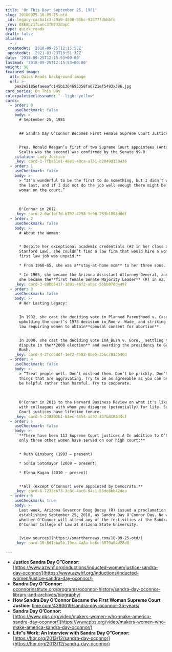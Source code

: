 ```yaml
---
title: 'On This Day: September 25, 1981'
slug: 20180925-18-09-25-otd
_id: legacy-cacba1c3-49a9-4800-93bc-92877fdbbbfc
_rev: O8E8pz1fLwnc3fN7JZdapC
type: quick_reads
draft: false
aliases:
  - /
_createdAt: '2018-09-25T12:15:53Z'
_updatedAt: '2021-03-23T19:51:32Z'
date: '2018-09-25T12:15:53+00:00'
lastmod: '2018-09-25T12:15:53+00:00'
weight: 50
featured_image:
  alt: Quick Reads background image
  url: >-
    bea2e5185efaeeafc145b1364695358fa6721ef5493x386.jpg
card_series: On This Day
colorpaletteclassname: '--light-yellow'
cards:
  - order: 0
    useCheckmark: false
    body: >-
      # September 25, 1981


      ## Sandra Day O’Connor Becomes First Female Supreme Court Justice


      Pres. Ronald Reagan’s first of two Supreme Court appointees (Antonin
      Scalia was the second) was confirmed by the Senate 99-0.
    citation: Lady Justice
    _key: card-1-7fba51e1-48e1-40ca-a751-b2049d130436
  - order: 1
    useCheckmark: false
    body: >-
      > “It’s wonderful to be the first to do something, but I didn’t want to be
      the last, and if I did not do the job well enough there might be no second
      woman on the court.”  
        
        
        
      O'Connor in 2012
    _key: card-2-0ac1ef7d-b762-4258-9e96-233b1898dddf
  - order: 2
    useCheckmark: false
    body: >-
      # About the Woman:


      * Despite her exceptional academic credentials (#2 in her class at
      Stanford Law), she couldn’t find a law firm that would hire a woman.**Her
      first law job was unpaid.**

      * From 1960-65, she was a**stay-at-home mom** to her three sons.

      * In 1965, she became the Arizona Assistant Attorney General, and later
      she became the**first female Senate Majority Leader** (R) in AZ.
    _key: card-3-88bb5417-1d91-46f2-abac-56bb07dd4497
  - order: 3
    useCheckmark: false
    body: >-
      # Her Lasting Legacy:


      In 1992, she cast the deciding vote in_Planned Parenthood v. Casey_, A
      upholding the court’s 1973 decision in_Roe v. Wade_ and striking down a PA
      law requiring women to obtain**spousal consent for abortion**.


      In 2000, she cast the deciding vote inA_Bush v. Gore,_ settling the
      dispute in the**2000 election** and awarding the presidency to George W.
      Bush.
    _key: card-4-2fcd6ddf-1e72-4582-8be5-356c7813640d
  - order: 4
    useCheckmark: false
    body: >-
      > “Treat people well. Don’t mislead them. Don’t be prickly. Don’t say
      things that are aggravating. Try to be as agreeable as you can be. Try to
      be helpful rather than harmful. Try to cooperate.  
        
        
        
      O'Connor in 2013 to the Harvard Business Review on what it's like working
      with colleagues with whom you disagree (potentially) for life. Supreme
      Court justices have lifetime tenure.
    _key: card-5-238892b1-63ec-4654-ad92-4b7b818044cf
  - order: 5
    useCheckmark: false
    body: >-
      **There have been 113 Supreme Court justices.A In addition to O’Connor,
      only three other women have served on our high court:**


      * Ruth Ginsburg (1993 – present)

      * Sonia Sotomayor (2009 – present)

      * Elena Kagan (2010 – present)


      **All (except O’Connor) were appointed by Democrats.**
    _key: card-6-7233c673-3c8c-4ac6-94c1-55de8bb42dea
  - order: 6
    useCheckmark: true
    body: >-
      Last week, Arizona Governor Doug Ducey (R) issued a proclamation
      establishing September 25, 2018, as Sandra Day O'Connor Day. No word on
      whether O'Connor will attend any of the festivities at the Sandra Day
      O'Connor College of Law at Arizona State University.


      [view sources](https://smarthernews.com/18-09-25-otd/)
    _key: card-10-8d1eba5b-19ea-4a8a-bc6c-6079a84d28d8

---
```

* **Justice Sandra Day O”Connor:**  
[https://www.azwhf.org/inductions/inducted-women/justice-sandra-day-oconnor/](https://www.azwhf.org/inductions/inducted-women/justice-sandra-day-oconnor/)
* **Sandra Day O”Connor:**  
[oconnorinstitute.org/programs/oconnor-history/sandra-day-oconnor-library-and-archives/biography/](http://oconnorinstitute.org/programs/oconnor-history/sandra-day-oconnor-library-and-archives/biography/)
* **How Sandra Day O’Connor Became the First Woman Supreme Court Justice:** [time.com/4380619/sandra-day-oconnor-35-years/](http://time.com/4380619/sandra-day-oconnor-35-years/)
* **Sandra Day O’Connor:**  
[https://www.pbs.org/video/makers-women-who-make-america-sandra-day-oconnor/](https://www.pbs.org/video/makers-women-who-make-america-sandra-day-oconnor/)
* **Life”s Work: An Interview with Sandra Day O”Connor:**  
[https://hbr.org/2013/12/sandra-day-oconnor](https://hbr.org/2013/12/sandra-day-oconnor)